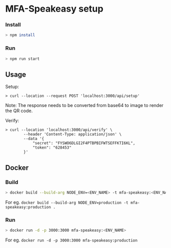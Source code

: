 # MFA-Speakeasy setup

### Install

```bash
> npm install
```

### Run

```bash
> npm run start
```

## Usage

Setup:

```curl
> curl --location --request POST 'localhost:3000/api/setup'
```

Note: The response needs to be converted from base64 to image to render the QR code.

Verify:

```curl
> curl --location 'localhost:3000/api/verify' \
        --header 'Content-Type: application/json' \
        --data '{
            "secret": "FYSWO6DLGI2F4PTBPBIFWTSEFFKTI6KL",
            "token": "628453"
        }'
```

## Docker

### Build

```bash
> docker build --build-arg NODE_ENV=<ENV_NAME> -t mfa-speakeasy:<ENV_NAME> .
```

For eg. `docker build --build-arg NODE_ENV=production -t mfa-speakeasy:production .`

### Run

```bash
> docker run -d -p 3000:3000 mfa-speakeasy:<ENV_NAME>
```

For eg. `docker run -d -p 3000:3000 mfa-speakeasy:production`
